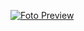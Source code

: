 [![Foto Preview](preview/20-projects-with-css-art.avif)](https://20essentials.github.io/20-projects-with-css-art)

